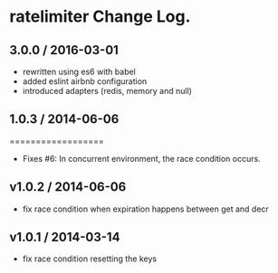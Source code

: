 # ratelimiter Change Log.

## 3.0.0 / 2016-03-01
* rewritten using es6 with babel
* added eslint airbnb configuration
* introduced adapters (redis, memory and null)

## 1.0.3 / 2014-06-06
==================

* Fixes #6: In concurrent environment, the race condition occurs.

## v1.0.2 / 2014-06-06

* fix race condition when expiration happens between get and decr

## v1.0.1 / 2014-03-14

* fix race condition resetting the keys
